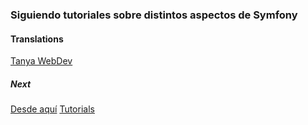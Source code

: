 ### Siguiendo tutoriales sobre distintos aspectos de Symfony

#### Translations
[Tanya WebDev](https://www.youtube.com/@tanyawebdev/featured)

##### Next

[Desde aquí](https://youtu.be/z0XukUHzEVk?si=RuHyuDNQsKDKRaPL&t=1490)
[Tutorials](https://www.youtube.com/playlist?list=PL-T7sjNqXMun141aPVsGIN_XBcNXzIbgj)